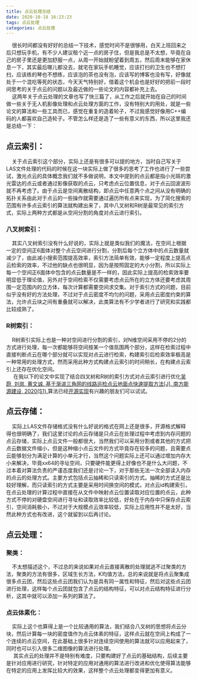 ```yaml
---
title: 点云处理总结
date: 2020-10-18 16:23:23
tags: 点云处理
categories: 点云处理
---
```

&nbsp;&nbsp;&nbsp;&nbsp;很长时间都没有好好的总结一下技术，感觉时间不是很够用，白天上班回来之后只想玩手机，有不少人建议租个近一点的房子住，但是我总是不太想，毕竟在自己的房子里还是更加舒服一点，从周一开始就盼望着到周五，然后周末能够在家休息一下，其实最后哪儿都没去，就宅在家玩手机睡觉，应该打扫的卫生也不想打扫，应该练的琴也不想练，应该泡的茶也没有泡，应该写的博客也没有写，好像就处于一个混吃等死的状态，今天天气特别好，借着这个机会也是好好的把前一段时间思考的关于点云的问题以及最近做的一些论文的内容都补充上去。  
&nbsp;&nbsp;&nbsp;&nbsp;这两年关于点云处理的文章也写了快三篇了，从工作之后就开始在自己的时间做一些关于无人机影像处理和点云处理方面的工作，没有特别大的用处，就是一些论文的算法和一些工具而已，感觉在重复的造着轮子，不过我感觉好像用C++编码的人都喜欢自己造轮子。不管怎么样还是造了一些有意义的东西，所以这里我还是总结一下：
## 点云索引：
&nbsp;&nbsp;&nbsp;&nbsp;关于点云索引这个部分，实际上还是有很多可以提的地方，当时自己写关于LAS文件处理的代码的时候在这一块实际上做了很多的思考了工作也进行了一些尝试，激光点云的具体概念我们就不多做说明，本文中提到的点云都是指小光斑的激光雷达的点云或者通过影像获取的点云，只考虑点云位置信息，对于点云回波波形就不再考虑了。由于点云是空间离散结构，即点云中任意两个点之间从没有明确的拓扑关系由此对于点云的一些操作就需要通过遍历所有点来实现，为了简化搜索的范围有许多点云索引的算法就构建出来了，其中八叉树和R树是最常见的索引方式，实际上两种方式都是从空间分割的角度对点云进行索引。
### 八叉树索引：
&nbsp;&nbsp;&nbsp;&nbsp;其实八叉树索引没有什么好说的，实际上就是类似我们的魔法，在空间上根据一定的空间正6面体对整个点云空间进行分割，分割后每个立方体中的点云数量就减少了，由此减小搜索范围提高效率，索引方法简单有效，能够一定程度上提高点云检索的效率，不过他的缺点也很明显，因为是按照固定的大小分割，所以实际上每一个空间正6面体中包含的点云数量是不一样的，因此实际上提高的检索效率要明显低于理论值，另外对于空间检索不仅需要考虑点云所在的立方体还要考虑其周围一定范围内的立方体，每次计算都需要空间求交集。对于索引方式的问题，目前似乎没有好的方法处理，不过对于点云密度不均匀的问题，采用点云密度约束的算法，允许点云块之间有重叠就可以解决，此类算法有不少学者进行了研究和实践都比较成熟了。
### R树索引：
&nbsp;&nbsp;&nbsp;&nbsp;R树索引实际上也是一种对空间进行分割的索引，对N维空间采用不停的2分的方式进行处理，每一次都能够将空间按某一个值氛围两个部分，这样在检索过程中直接判断点云在哪个部分就可以实现对点云进行检索，构建索引后检索效率极高是一种常用的处理方式，然而采用此种方式构建点云索引的时间稍长，在构建点云索引上还存在优化空间。  
&nbsp;&nbsp;&nbsp;&nbsp; 在我以下的论文中实现了结合四叉树和R树的索引方式对点云索引进行优化[吴蔚, 刘岚, 黄文诚. 基于渐进三角网的线路巡检点云地面点快速提取方法[J]. 南方能源建设, 2020(S1).](https://xueshu.baidu.com/usercenter/paper/show?paperid=1u6x0te0x5400rq0g94m0tc0k4341794&site=xueshu_se)算法已经[开源实现](https://github.com/RemoteSensingFrank/LidarProc.git)有兴趣的朋友们可以试试。
## 点云存储：
&nbsp;&nbsp;&nbsp;&nbsp;实际上LAS文件存储格式没有什么好说的格式在网上还是很多，开源格式解释得也很明确了，我们这里讨论的点云存储是只点云在处理过程中考虑到内存问题的点云存储，实际上点云文件一般都很大，当然我们可以采用分割或者其他的方式把点云数据文件缩小，但是这种缩小点云文件的方式毕竟存在较多的问题，且需要点云能够划分为满足计算的小单元才行，当然这个问题实际上还可以通过增加内存大小来解决，毕竟xx64的寻址空间，只要硬件能更得上好像也不是什么大问题，不过本着对算法负责的严谨态度我们还是讨论一下，对于那些无法一次全部读入内存的点云的处理方式。主要方式包括点云抽稀和只读索引的方式。抽稀的方式还是比较好理解，而只读索引的方式主要是采用时间换空间的模式，对点云id构建索引，在点云处理的计算过程中直接在从文件中映射点云位置读取对应位置的点云，此种方式不停的对硬盘空间进行寻址和读取效率比较低，好处在于内存中只保存点云索引，空间消耗极小，不过对于大规模点云效率较低，实际上应用性并不是太好，当然此种方式也有改进，这个就留到以后再讨论。
## 点云处理：
### 聚类：
&nbsp;&nbsp;&nbsp;&nbsp;不太想描述这个，不过总的来说如果对点云直接离散的处理就逃不过聚类的方法，聚类的方法有很多，区域生长方法，K均值方法，总的来说就是将点云聚集成很多点云团，然后这些点云团我们认为是具有同一属性和特征，然后对这些点云团进行处理，这样每个点云团就包含了点云的结构特征，可以对点云结构特征进行分析，这其中就可以添加一系列的算法了。
### 点云体素化：
&nbsp;&nbsp;&nbsp;&nbsp;实际上这个也算得上是一个比较通用的算法，我们结合八叉树的思想将点云分块，然后计算每一块的密度值作为点云体素的特征，这样点云就在空间上构成了一个连续的点云空间，在此基础上很多针对连续空间使用的算法就可以应用起来了，同时也可以引入很多二维图像的算法进行处理。  
&nbsp;&nbsp;&nbsp;&nbsp; 其实点云的处理并不是特别有难度，只要构建好了点云的基础结构，后续主要是针对应用进行研究，针对特定的应用对通用的算法进行改进和优化使得算法能够在特定的应用上发挥比较大的效果，这样整个点云处理都变得更加有意义。